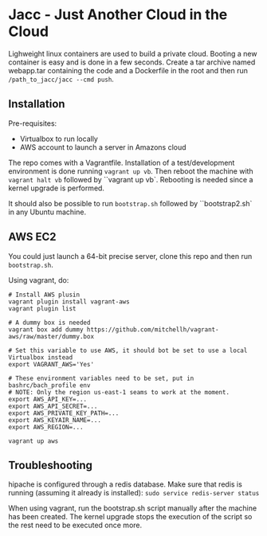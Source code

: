 Jacc - Just Another Cloud in the Cloud
======================================

Lighweight linux containers are used to build a private cloud. Booting a new container is easy
and is done in a few seconds. Create a tar archive named webapp.tar containing the code and a
Dockerfile in the root and then run `/path_to_jacc/jacc --cmd push`.


Installation
------------

Pre-requisites:

 * Virtualbox to run locally
 * AWS account to launch a server in Amazons cloud 

The repo comes with a Vagrantfile. Installation of a test/development environment is done running
`vagrant up vb`. Then reboot the machine with `vagrant halt vb` followed by ``vagrant up vb`. 
Rebooting is needed since a kernel upgrade is performed.

It should also be possible to run `bootstrap.sh` followed by ``bootstrap2.sh` in any Ubuntu machine.


## AWS EC2

You could just launch a 64-bit precise server, clone this repo and then run `bootstrap.sh`.

Using vagrant, do:

```
# Install AWS plusin
vagrant plugin install vagrant-aws
vagrant plugin list

# A dummy box is needed
vagrant box add dummy https://github.com/mitchellh/vagrant-aws/raw/master/dummy.box

# Set this variable to use AWS, it should bot be set to use a local Virtualbox instead
export VAGRANT_AWS='Yes'

# These environment variables need to be set, put in bashrc/bach_profile env 
# NOTE: Only the region us-east-1 seams to work at the moment.
export AWS_API_KEY=...
export AWS_API_SECRET=...
export AWS_PRIVATE_KEY_PATH=...
export AWS_KEYAIR_NAME=...
export AWS_REGION=...

vagrant up aws
```


Troubleshooting
---------------

hipache is configured through a redis database. Make sure that redis is running (assuming 
it already is installed): `sudo service redis-server status`

When using vagrant, run the bootstrap.sh script manually after the machine has been created.
The kernel upgrade stops the execution of the script so the rest need to be executed once
more.

